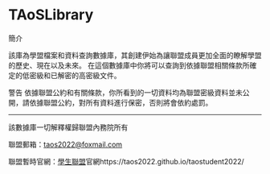 # TAoSLibrary

簡介

該庫為學盟檔案和資料查詢數據庫，其創建伊始為讓聯盟成員更加全面的瞭解學盟的歷史、現在以及未來。
在這個數據庫中你將可以查詢到依據聯盟相關條款所確定的低密級和已解密的高密級文件。

警告
依據聯盟公約和有關條款，你所看到的一切資料均為聯盟密級資料並未公開，請依據聯盟公約，對所有資料進行保密，否則將會依約處罰。

---
該數據庫一切解釋權歸聯盟內務院所有

聯盟郵箱：taos2022@foxmail.com

聯盟暫時官網：[學生聯盟](https://taos2022.github.io/taostudent2022/ "TAoS2022")官網https://taos2022.github.io/taostudent2022/
